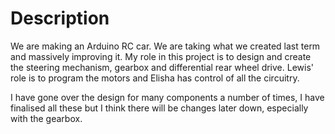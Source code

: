 # Description
We are making an Arduino RC car. We are taking what we created last term and massively improving it. My role in this project is to design and create the steering mechanism, gearbox and differential rear wheel drive. Lewis' role is to program the motors and Elisha has control of all the circuitry.

I have gone over the design for many components a number of times, I have finalised all these but I think there will be changes later down, especially with the gearbox.
